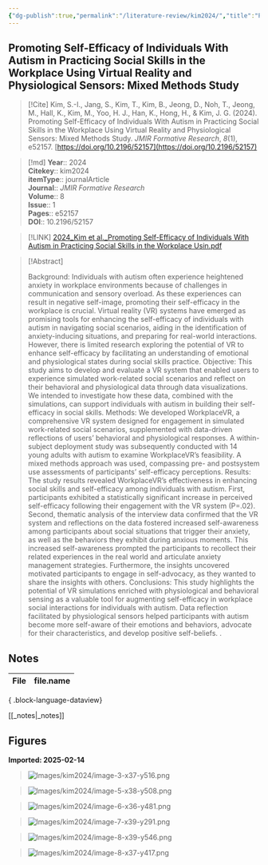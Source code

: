 ```yaml
---
{"dg-publish":true,"permalink":"/literature-review/kim2024/","title":"Promoting Self-Efficacy of Individuals With Autism in Practicing Social Skills in the Workplace Using Virtual Reality and Physiological Sensors Mixed Methods Study","tags":["TSASDtoread"]}
---
```



## Promoting Self-Efficacy of Individuals With Autism in Practicing Social Skills in the Workplace Using Virtual Reality and Physiological Sensors: Mixed Methods Study

> [!Cite]
> Kim, S.-I., Jang, S., Kim, T., Kim, B., Jeong, D., Noh, T., Jeong, M., Hall, K., Kim, M., Yoo, H. J., Han, K., Hong, H., & Kim, J. G. (2024). Promoting Self-Efficacy of Individuals With Autism in Practicing Social Skills in the Workplace Using Virtual Reality and Physiological Sensors: Mixed Methods Study. _JMIR Formative Research_, _8_(1), e52157. [https://doi.org/10.2196/52157](https://doi.org/10.2196/52157)


>[!md]
> **Year**:: 2024   
> **Citekey**:: kim2024  
> **itemType**:: journalArticle  
> **Journal**:: *JMIR Formative Research*  
> **Volume**:: 8  
> **Issue**:: 1   
> **Pages**:: e52157  
> **DOI**:: 10.2196/52157    

> [!LINK] 
> [2024_Kim et al._Promoting Self-Efficacy of Individuals With Autism in Practicing Social Skills in the Workplace Usin.pdf](zotero://select/library/items/JNJ9H3YF)

> [!Abstract]
>
> Background: Individuals with autism often experience heightened anxiety in workplace environments because of challenges in communication and sensory overload. As these experiences can result in negative self-image, promoting their self-efficacy in the workplace is crucial. Virtual reality (VR) systems have emerged as promising tools for enhancing the self-efficacy of individuals with autism in navigating social scenarios, aiding in the identification of anxiety-inducing situations, and preparing for real-world interactions. However, there is limited research exploring the potential of VR to enhance self-efficacy by facilitating an understanding of emotional and physiological states during social skills practice. Objective: This study aims to develop and evaluate a VR system that enabled users to experience simulated work-related social scenarios and reflect on their behavioral and physiological data through data visualizations. We intended to investigate how these data, combined with the simulations, can support individuals with autism in building their self-efficacy in social skills. Methods: We developed WorkplaceVR, a comprehensive VR system designed for engagement in simulated work-related social scenarios, supplemented with data-driven reflections of users’ behavioral and physiological responses. A within-subject deployment study was subsequently conducted with 14 young adults with autism to examine WorkplaceVR’s feasibility. A mixed methods approach was used, compassing pre- and postsystem use assessments of participants’ self-efficacy perceptions. Results: The study results revealed WorkplaceVR’s effectiveness in enhancing social skills and self-efficacy among individuals with autism. First, participants exhibited a statistically significant increase in perceived self-efficacy following their engagement with the VR system (P=.02). Second, thematic analysis of the interview data confirmed that the VR system and reflections on the data fostered increased self-awareness among participants about social situations that trigger their anxiety, as well as the behaviors they exhibit during anxious moments. This increased self-awareness prompted the participants to recollect their related experiences in the real world and articulate anxiety management strategies. Furthermore, the insights uncovered motivated participants to engage in self-advocacy, as they wanted to share the insights with others. Conclusions: This study highlights the potential of VR simulations enriched with physiological and behavioral sensing as a valuable tool for augmenting self-efficacy in workplace social interactions for individuals with autism. Data reflection facilitated by physiological sensors helped participants with autism become more self-aware of their emotions and behaviors, advocate for their characteristics, and develop positive self-beliefs.
>.
> 


## Notes

| File | file.name |
| ---- | --------- |

{ .block-language-dataview}

[[_notes\|_notes]]

## Figures

**Imported: 2025-02-14**

> ![Images/kim2024/image-3-x37-y516.png](/img/user/Images/kim2024/image-3-x37-y516.png)

> ![Images/kim2024/image-5-x38-y508.png](/img/user/Images/kim2024/image-5-x38-y508.png)

> ![Images/kim2024/image-6-x36-y481.png](/img/user/Images/kim2024/image-6-x36-y481.png)

> ![Images/kim2024/image-7-x39-y291.png](/img/user/Images/kim2024/image-7-x39-y291.png)

> ![Images/kim2024/image-8-x39-y546.png](/img/user/Images/kim2024/image-8-x39-y546.png)

> ![Images/kim2024/image-8-x37-y417.png](/img/user/Images/kim2024/image-8-x37-y417.png)